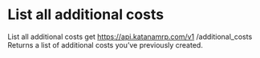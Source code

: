 # List all additional costs

List all additional costs get https://api.katanamrp.com/v1 /additional_costs Returns a
list of additional costs you’ve previously created.
